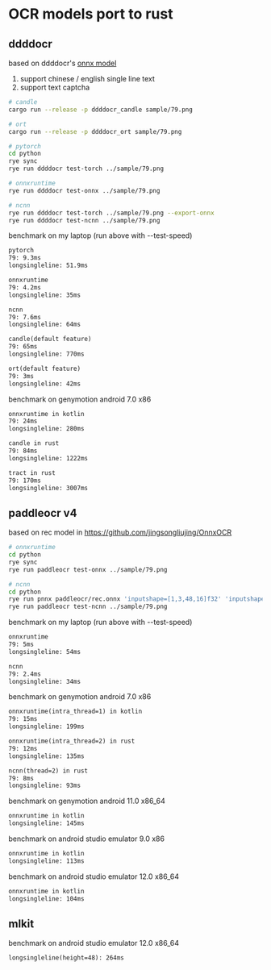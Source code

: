 # OCR models port to rust

## ddddocr

based on ddddocr's [onnx model](https://github.com/sml2h3/ddddocr/blob/master/ddddocr/common.onnx)

1. support chinese / english single line text
2. support text captcha

```sh
# candle
cargo run --release -p ddddocr_candle sample/79.png

# ort
cargo run --release -p ddddocr_ort sample/79.png

# pytorch
cd python
rye sync
rye run ddddocr test-torch ../sample/79.png

# onnxruntime
rye run ddddocr test-onnx ../sample/79.png

# ncnn
rye run ddddocr test-torch ../sample/79.png --export-onnx
rye run ddddocr test-ncnn ../sample/79.png
```

benchmark on my laptop (run above with --test-speed)
```txt
pytorch
79: 9.3ms
longsingleline: 51.9ms

onnxruntime
79: 4.2ms
longsingleline: 35ms

ncnn
79: 7.6ms
longsingleline: 64ms

candle(default feature)
79: 65ms
longsingleline: 770ms

ort(default feature)
79: 3ms
longsingleline: 42ms
```

benchmark on genymotion android 7.0 x86
```txt
onnxruntime in kotlin
79: 24ms
longsingleline: 280ms

candle in rust
79: 84ms
longsingleline: 1222ms

tract in rust
79: 170ms
longsingleline: 3007ms

```


## paddleocr v4

based on rec model in https://github.com/jingsongliujing/OnnxOCR

```sh
# onnxruntime
cd python
rye sync
rye run paddleocr test-onnx ../sample/79.png

# ncnn
cd python
rye run pnnx paddleocr/rec.onnx 'inputshape=[1,3,48,16]f32' 'inputshape2=[1,3,48,4000]f32' fp16=0
rye run paddleocr test-ncnn ../sample/79.png
```

benchmark on my laptop (run above with --test-speed)
```txt
onnxruntime
79: 5ms
longsingleline: 54ms

ncnn
79: 2.4ms
longsingleline: 34ms
```

benchmark on genymotion android 7.0 x86
```txt
onnxruntime(intra_thread=1) in kotlin
79: 15ms
longsingleline: 199ms

onnxruntime(intra_thread=2) in rust
79: 12ms
longsingleline: 135ms

ncnn(thread=2) in rust
79: 8ms
longsingleline: 93ms

```
benchmark on genymotion android 11.0 x86_64
```txt
onnxruntime in kotlin
longsingleline: 145ms
```
benchmark on android studio emulator 9.0 x86
```txt
onnxruntime in kotlin
longsingleline: 113ms
```
benchmark on android studio emulator 12.0 x86_64
```txt
onnxruntime in kotlin
longsingleline: 104ms
```

## mlkit

benchmark on android studio emulator 12.0 x86_64
```txt
longsingleline(height=48): 264ms
```
